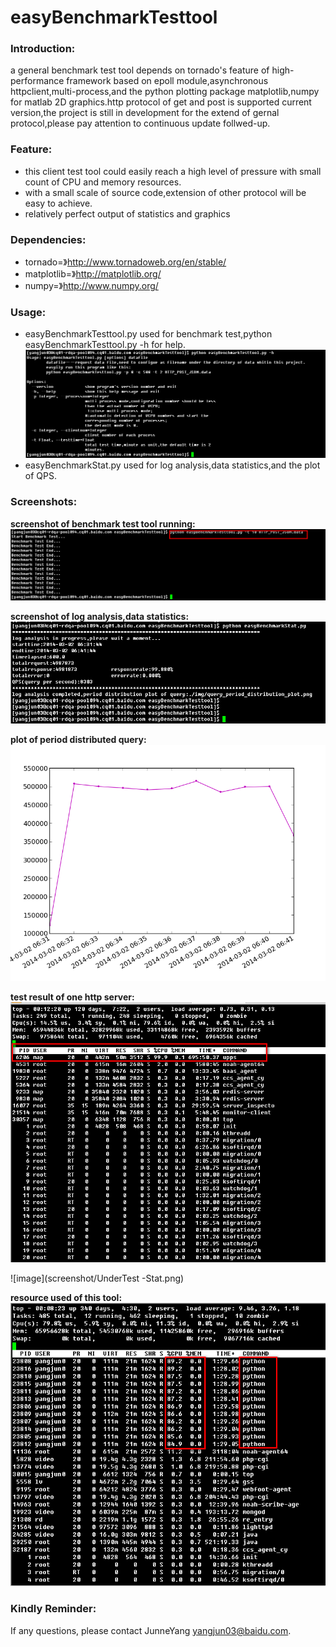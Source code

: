 easyBenchmarkTesttool
=====================

### Introduction:
a general benchmark test tool depends on tornado's feature of high-performance framework based on epoll module,asynchronous httpclient,multi-process,and the python plotting package matplotlib,numpy for matlab 2D graphics.http protocol of get and post is supported current version,the project is still in development for the extend of gernal protocol,please pay attention to continuous update follwed-up.

### Feature:
* this client test tool could easily reach a high level of pressure with small count of CPU and memory resources.
* with a small scale of source code,extension of other protocol will be easy to achieve.
* relatively perfect output of statistics and graphics    
    
### Dependencies:
* tornado=》http://www.tornadoweb.org/en/stable/
* matplotlib=》http://matplotlib.org/
* numpy=》http://www.numpy.org/

### Usage:
* easyBenchmarkTesttool.py used for benchmark test,python easyBenchmarkTesttool.py -h for help.    
![image](screenshot/helpinfo.png)     
* easyBenchmarkStat.py used for log analysis,data statistics,and the plot of QPS.    

### Screenshots:    
**screenshot of benchmark test tool running:**
![image](screenshot/Benchmark_Start.png)    

**screenshot of log analysis,data statistics:**
![image](screenshot/loganalysis.png)     

**plot of period distributed query:**
![image](screenshot/query_period_distribution_plot.png)  

**test result of one http server:** 
![image](screenshot/UnderTest-PressureToLimit.png)    

![image](screenshot/UnderTest -Stat.png)

**resource used of this tool:**  
![image](screenshot/Benchmark-Testtool-CPU-Memory-Resource.png)

### Kindly Reminder:
If any questions, please contact JunneYang yangjun03@baidu.com.


